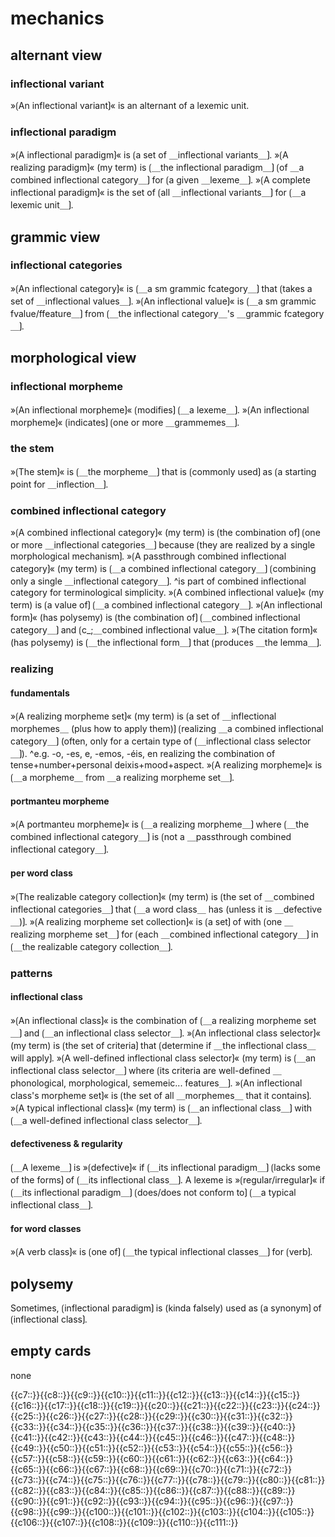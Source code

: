 # mechanics

## alternant view

### inflectional variant

»⟮An inflectional variant⟯« is an alternant of a lexemic unit.

### inflectional paradigm

»⟮A inflectional paradigm⟯« is ⟮a set of ＿inflectional variants＿⟯.
»⟮A realizing paradigm⟯« (my term) is ⟮＿the inflectional paradigm＿⟯ ⟮of ＿a combined inflectional category＿⟯ for ⟮a given ＿lexeme＿⟯.
»⟮A complete inflectional paradigm⟯« is the set of ⟮all ＿inflectional variants＿⟯ for ⟮＿a lexemic unit＿⟯.

## grammic view

### inflectional categories

»⟮An inflectional category⟯« is ⟮＿a sm grammic fcategory＿⟯ that ⟮takes a set of ＿inflectional values＿⟯.
»⟮An inflectional value⟯« is ⟮＿a sm grammic fvalue/ffeature＿⟯ from ⟮＿the inflectional category＿'s ＿grammic fcategory＿⟯.

## morphological view

### inflectional morpheme

»⟮An inflectional morpheme⟯« ⟮modifies⟯ ⟮＿a lexeme＿⟯.
»⟮An inflectional morpheme⟯« ⟮indicates⟯ ⟮one or more ＿grammemes＿⟯.

### the stem

»⟮The stem⟯« is ⟮＿the morpheme＿⟯ that is ⟮commonly used⟯ as ⟮a starting point for ＿inflection＿⟯.

### combined inflectional category

»⟮A combined inflectional category⟯« (my term) is ⟮the combination of⟯ ⟮one or more ＿inflectional categories＿⟯ because ⟮they are realized by a single morphological mechanism⟯.
»⟮A passthrough combined inflectional category⟯« (my term) is ⟮＿a combined inflectional category＿⟯ ⟮combining only a single ＿inflectional category＿⟯.
^is part of combined inflectional category for terminological simplicity.
»⟮A combined inflectional value⟯« (my term) is ⟮a value of⟯ ⟮＿a combined inflectional category＿⟯.
»⟮An inflectional form⟯« (has polysemy) is ⟮the combination of⟯ ⟮＿combined inflectional category＿⟯ and ⟮c_;＿combined inflectional value＿⟯.
»⟮The citation form⟯« (has polysemy) is ⟮＿the inflectional form＿⟯ that ⟮produces ＿the lemma＿⟯.

### realizing

#### fundamentals

»⟮A realizing morpheme set⟯« (my term) is ⟮a set of ＿inflectional morphemes＿ (plus how to apply them)⟯ ⟮realizing ＿a combined inflectional category＿⟯ (often, only for a certain type of ⟮＿inflectional class selector＿⟯).
^e.g. -o, -es, e, -emos, -éis, en realizing the combination of tense+number+personal deixis+mood+aspect.
»⟮A realizing morpheme⟯« is ⟮＿a morpheme＿ from ＿a realizing morpheme set＿⟯.

#### portmanteu morpheme

»⟮A portmanteu morpheme⟯« is ⟮＿a realizing morpheme＿⟯ where ⟮＿the combined inflectional category＿⟯ is ⟮not a ＿passthrough combined inflectional category＿⟯.

#### per word class

»⟮The realizable category collection⟯« (my term) is ⟮the set of ＿combined inflectional categories＿⟯ that ⟮＿a word class＿ has (unless it is ＿defective＿)⟯.
»⟮A realizing morpheme set collection⟯« is ⟮a set⟯ of with ⟮one ＿realizing morpheme set＿⟯ for ⟮each ＿combined inflectional category＿⟯ in ⟮＿the realizable category collection＿⟯.

### patterns

#### inflectional class

»⟮An inflectional class⟯« is the combination of ⟮＿a realizing morpheme set＿⟯ and ⟮＿an inflectional class selector＿⟯.
»⟮An inflectional class selector⟯« (my term) is ⟮the set of criteria⟯ that ⟮determine if ＿the inflectional class＿ will apply⟯.
»⟮A well-defined inflectional class selector⟯« (my term) is ⟮＿an inflectional class selector＿⟯ where ⟮its criteria are well-defined ＿phonological, morphological, sememeic... features＿⟯.
»⟮An inflectional class's morpheme set⟯« is ⟮the set of all ＿morphemes＿ that it contains⟯.
»⟮A typical inflectional class⟯« (my term) is ⟮＿an inflectional class＿⟯ with ⟮＿a well-defined inflectional class selector＿⟯.

#### defectiveness &amp; regularity

⟮＿A lexeme＿⟯ is »⟮defective⟯« if ⟮＿its inflectional paradigm＿⟯ ⟮lacks some of the forms⟯ of ⟮＿its inflectional class＿⟯.
A lexeme is »⟮regular/irregular⟯« if ⟮＿its inflectional paradigm＿⟯ ⟮does/does not conform to⟯ ⟮＿a typical inflectional class＿⟯.

#### for word classes

»⟮A verb class⟯« is ⟮one of⟯ ⟮＿the typical inflectional classes＿⟯ for ⟮verb⟯.

## polysemy

Sometimes, ⟮inflectional paradigm⟯ is (kinda falsely) used as ⟮a synonym⟯ of ⟮inflectional class⟯.

## empty cards

none

<span class="cloze-dump">{{c7::}}{{c8::}}{{c9::}}{{c10::}}{{c11::}}{{c12::}}{{c13::}}{{c14::}}{{c15::}}{{c16::}}{{c17::}}{{c18::}}{{c19::}}{{c20::}}{{c21::}}{{c22::}}{{c23::}}{{c24::}}{{c25::}}{{c26::}}{{c27::}}{{c28::}}{{c29::}}{{c30::}}{{c31::}}{{c32::}}{{c33::}}{{c34::}}{{c35::}}{{c36::}}{{c37::}}{{c38::}}{{c39::}}{{c40::}}{{c41::}}{{c42::}}{{c43::}}{{c44::}}{{c45::}}{{c46::}}{{c47::}}{{c48::}}{{c49::}}{{c50::}}{{c51::}}{{c52::}}{{c53::}}{{c54::}}{{c55::}}{{c56::}}{{c57::}}{{c58::}}{{c59::}}{{c60::}}{{c61::}}{{c62::}}{{c63::}}{{c64::}}{{c65::}}{{c66::}}{{c67::}}{{c68::}}{{c69::}}{{c70::}}{{c71::}}{{c72::}}{{c73::}}{{c74::}}{{c75::}}{{c76::}}{{c77::}}{{c78::}}{{c79::}}{{c80::}}{{c81::}}{{c82::}}{{c83::}}{{c84::}}{{c85::}}{{c86::}}{{c87::}}{{c88::}}{{c89::}}{{c90::}}{{c91::}}{{c92::}}{{c93::}}{{c94::}}{{c95::}}{{c96::}}{{c97::}}{{c98::}}{{c99::}}{{c100::}}{{c101::}}{{c102::}}{{c103::}}{{c104::}}{{c105::}}{{c106::}}{{c107::}}{{c108::}}{{c109::}}{{c110::}}{{c111::}}</span>